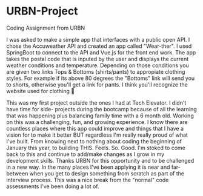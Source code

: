 # URBN-Project
Coding Assignment from URBN

I was asked to make a simple app that interfaces with a public open API. I chose 
the Accuweather API and created an app called "Wear-ther". I used SpringBoot to 
connect to the API and Vue.js for the front end work. The app takes the postal code 
that is inputed by the user and displays the current weather conditions and temperature. Depending 
on those conditions you are given two links Tops & Bottoms (shirts/pants) to appropiate clothing 
styles. For example if its above 80 degrees the "Bottoms" link will send you to shorts, otherwise 
you'll get a link for pants. I think you'll recognize the website used for clothing 👀

This was my first project outside the ones I had at Tech Elevator. I didn't have time for side-
projects during the bootcamp because of all the learning that was happening plus balancing family 
time with a 6 month old. Working on this was a challenging, fun, and growing experience. I know 
there are countless places where this app could improve and things that I have a vision for to make 
it better BUT regardless I'm really really proud of what I've built. From knowing next to nothing about 
coding the beginning of January this year, to building THIS. Feels. So. Good. I'm stoked to come back to 
this and continue to add/make changes as I grow in my development skills. Thanks URBN for this opportunity 
and to be challenged in a new way. In the many places I've been applying it is near and far-between when 
you get to design something from scratch as part of the interview process. This was a nice break from 
the "normal" code assessments I've been doing a lot of.
